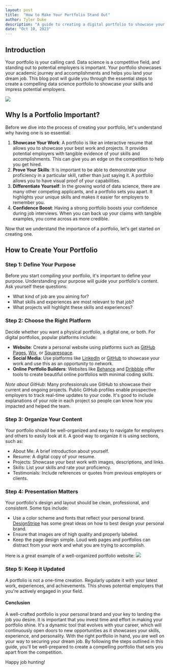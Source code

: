 ```yaml
---
layout: post
title:  "How to Make Your Portfolio Stand Out"
author: Tyler Duke
description: "A guide to creating a digital portfolio to showcase your projects and stand out to employers."
date: "Oct 10, 2023"
--- 
```



## Introduction
Your portfolio is your calling card. Data science is a competitive field, and standing out to potential employers is important. Your portfolio showcases your academic journey and accomplishments and helps you land your dream job. This blog post will guide you through the essential steps to create a compelling data science portfolio to showcase your skills and impress potential employers.

<img src="{{site.url}}/{{site.baseurl}}/assets/images/portfolio-showing.jpeg"/>


## Why Is a Portfolio Important?
Before we dive into the process of creating your portfolio, let's understand why having one is so essential:
1. __Showcase Your Work__: A portfolio is like an interactive resume that allows you to showcase your best work and projects. It provides potential employers with tangible evidence of your skills and accomplishments. This can give you an edge on the competition to help you get hired.
2. __Prove Your Skills__: It is important to be able to demonstrate your proficiency in a particular skill, rather than just saying it. A portfolio allows you to have visual proof of your capabilities.
3. __Differentiate Yourself__: In the growing world of data science, there are many other competing applicants, and a portfolio sets you apart. It highlights your unique skills and makes it easier for employers to remember you.
4. __Confidence Boost__: Having a strong portfolio boosts your confidence during job interviews. When you can back up your claims with tangible examples, you come across as more credible.

Now that we understand the importance of a portfolio, let's get started on creating one.

## How to Create Your Portfolio
### Step 1: Define Your Purpose
Before you start compiling your portfolio, it's important to define your purpose. Understanding your purpose will guide your portfolio's content. Ask yourself these questions:
* What kind of job are you aiming for?
* What skills and experiences are most relevant to that job?
* What projects will highlight these skills and experiences?

### Step 2: Choose the Right Platform
Decide whether you want a physical portfolio, a digital one, or both. For digital portfolios, popular platforms include:
* __Website__: Create a personal website using platforms such as [GitHub Pages](https://pages.github.com/), [Wix](https://www.wix.com/), or [Squarespace](https://www.squarespace.com/websites/create-a-portfolio/?channel=pnb&subchannel=go&campaign=pnb-go-us-en-core_verticals_general_tier1-bd_oct23exp&subcampaign=(graphic-design_graphic-design-portfolio_bd)&&cid=20581061502&aid=155364285513&tid=aud-146705952086:kwd-19517336&mt=b&eid=&loc_p_ms=1026980&loc_i_ms=&nw=g&d=c&adid=532740002873&channel2=pnb&subchannel2=go&gad=1&gclid=Cj0KCQjwsp6pBhCfARIsAD3GZuYE-LCBdhGPO2RRtE8n9kQRwXE2GwS8e93xyGS5jYF9zx4yhDMLiDsaAnUSEALw_wcB&gclsrc=aw.ds).
* __Social Media__: Use platforms like [LinkedIn](www.linkedin.com/) or [GitHub](https://github.com/) to showcase your work and use this as an opportunity to network.
* __Online Portfolio Builders__: Websites like [Behance](https://www.behance.net/search/projects?search=portfolio&locale=en_US) and [Dribbble](https://dribbble.com/tags/portfoliohttps://dribbble.com/tags/portfolio) offer tools to create beautiful online portfolios with minimal coding skills.

_Note about GitHub_: Many professionals use GitHub to showcase their current and ongoing projects. Public GitHub profiles enable prospective employers to track real-time updates to your code. It's good to include explanations of your role in each project so people can know how you impacted and helped the team.

### Step 3: Organize Your Content
Your portfolio should be well-organized and easy to navigate for employers and others to easily look at it. A good way to organize it is using sections, such as:

* About Me: A brief introduction about yourself.
* Resume: A digital copy of your resume.
* Projects: Showcase your best work with images, descriptions, and links.
* Skills: List your skills and rate your proficiency.
* Testimonials: Include references or quotes from previous employers or clients.

### Step 4: Presentation Matters
Your portfolio's design and layout should be clean, professional, and consistent. Some tips include:
* Use a color scheme and fonts that reflect your personal brand. [DesignStripe](https://designstripe.com/blog/how-to-choose-the-perfect-colors-and-fonts-that-fit-your-brand#:~:text=Pick%20According%20to%20Brand%20Personality,to%20perfectly%20deliver%20your%20point.) has some great ideas on how to best design your personal brand.
* Ensure that images are of high quality and properly labeled.
* Keep the page design simple. Loud web pages and portfolios can distract from your work and what you are trying to accomplish.

Here is a great example of a well-organized portfolio website:
<img src="{{site.url}}/{{site.baseurl}}/assets/images/portfolio-organization.jpeg"/>

### Step 5: Keep it Updated
A portfolio is not a one-time creation. Regularly update it with your latest work, experiences, and achievements. This shows potential employers that you're actively engaged in your field.

#### Conclusion
A well-crafted portfolio is your personal brand and your key to landing the job you desire. It is important that you invest time and effort in making your portfolio shine. It's a dynamic tool that evolves with your career, which will continuously open doors to new opportunities as it showcases your skills, experience, and personality. With the right portfolio in hand, you are well on your way to securing your dream job. By following the steps outlined in this guide, you'll be well-prepared to create a compelling portfolio that sets you apart from the competition.

Happy job hunting!

